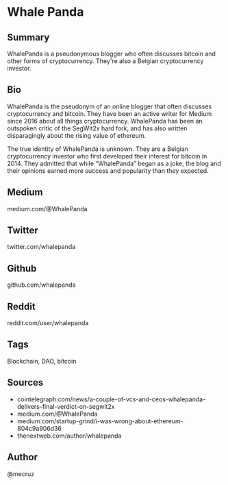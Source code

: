 # Whale Panda

## Summary
WhalePanda is a pseudonymous blogger who often discusses bitcoin and other forms of cryptocurrency. They're also a Belgian cryptocurrency investor.

## Bio
WhalePanda is the pseudonym of an online blogger that often discusses cryptocurrency and bitcoin. They have been an active writer for Medium since 2016 about all things cryptocurrency. WhalePanda has been an outspoken critic of the SegWit2x hard fork, and has also written disparagingly about the rising value of ethereum. 

The true identity of WhalePanda is unknown. They are a Belgian cryptocurrency investor who first developed their interest for bitcoin in 2014. They admitted that while “WhalePanda” began as a joke, the blog and their opinions earned more success and popularity than they expected. 

## Medium
medium.com/@WhalePanda

## Twitter
twitter.com/whalepanda

## Github
github.com/whalepanda

## Reddit
reddit.com/user/whalepanda

## Tags
Blockchain, DAO, bitcoin

## Sources
- cointelegraph.com/news/a-couple-of-vcs-and-ceos-whalepanda-delivers-final-verdict-on-segwit2x
- medium.com/@WhalePanda
- medium.com/startup-grind/i-was-wrong-about-ethereum-804c9a906d36
- thenextweb.com/author/whalepanda

## Author
@mecruz
